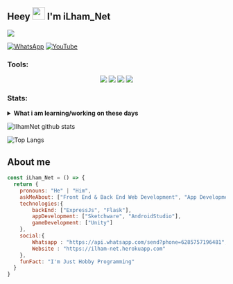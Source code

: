 ## Heey <img src="https://github.com/TheDudeThatCode/TheDudeThatCode/blob/master/Assets/Hi.gif" width="29px"> I'm iLham_Net
<img align="center" height="auto" src="https://github.com/jenralsvg/jenralsvg/blob/master/img/images10%(15).jpeg"/>

[![WhatsApp](https://img.icons8.com/fluent/40/000000/whatsapp.png)](https://api.whatsapp.com/send?phone=6285757196481&text=Assalamualaikum+Save+Nomorku)
 [![YouTube](https://img.icons8.com/fluent/40/000000/youtube-play.png)](https://youtube.com/channel/UCF-nPvtUosWxilJksQXJJ5g)
</P>

### Tools:
<p align="center">
  <img src="https://img.shields.io/badge/-JavaScript-black?style=flat-square&logo=javascript" />
  <img src="https://img.shields.io/badge/-Node.js-black?style=flat-square&logo=Node.js" />
  <img src="https://img.shields.io/badge/-HTML5-black?style=flat-square&logo=html5&logoColor=e34f26" />
  <img src="https://img.shields.io/badge/-CSS3-black?style=flat-square&logo=css3&logoColor=1572b6" />
</p>

### Stats:
<details>
 <summary><strong>What i am learning/working on these days</strong></summary>
    - 🔭 I’m currently working on ... </br>
    - 🌱 I’m currently learning SwiftUI and UIKit </br>
    - 👯 I’m looking to collaborate on ... </br>
    - 🤔 I’m looking for help with ... </br>
    - 💬 Ask me about anything.</br>
    - 📫 How to reach me: <a href="suksesbismillah457@gmail.com">Email me!</a>  </br>
    - 😄 Pronouns: He/Him </br>
    - ⚡ Fun fact: ... </br>
</details>
<p>

![IlhamNet github stats](https://github-readme-stats.vercel.app/api?username=jenralsvg&show_icons=true&theme=tokyonight)

 ![Top Langs](https://github-readme-stats.vercel.app/api/top-langs/?username=jenralsvg&theme=buefy)

## About me
```js
const iLham_Net = () => {
  return {
    pronouns: "He" | "Him",
    askMeAbout: ["Front End & Back End Web Development", "App Development"],
    technologies:{
        backEnd: ["ExpressJs", "Flask"],
        appDevelopment: ["Sketchware", "AndroidStudio"],
        gameDevelopment: ["Unity"]
    },
    social:{
        Whatsapp : "https://api.whatsapp.com/send?phone=6285757196481",
        Website : "https://ilham-net.herokuapp.com"
    },
    funFact: "I'm Just Hobby Programming"
  }
}
```
